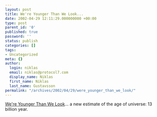 ```yaml
---
layout: post
title: We're Younger Than We Look...
date: 2002-04-29 12:11:29.000000000 +00:00
type: post
parent_id: '0'
published: true
password: ''
status: publish
categories: []
tags:
- Uncategorized
meta: {}
author:
  login: niklas
  email: niklas@protocol7.com
  display_name: Niklas
  first_name: Niklas
  last_name: Gustavsson
permalink: "/archives/2002/04/29/were_younger_than_we_look/"
---
```

[We're Younger Than We Look](http://www.wired.com/news/technology/0,1282,52099,00.html)... a new estimate of the age of universe: 13 billion year.

